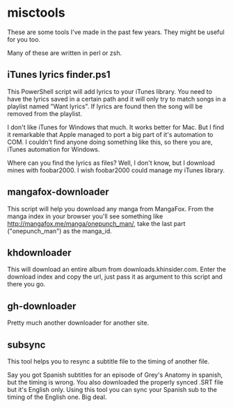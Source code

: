 # misctools
These are some tools I've made in the past few years. They might be useful for you too.

Many of these are written in perl or zsh. 

## iTunes lyrics finder.ps1
This PowerShell script will add lyrics to your iTunes library. You need to have the lyrics saved in a certain path and it will only try to match songs in a playlist named "Want lyrics". If lyrics are found then the song will be removed from the playlist.

I don't like iTunes for Windows that much. It works better for Mac. But I find it remarkable that Apple managed to port a big part of it's automation to COM. I couldn't find anyone doing something like this, so there you are, iTunes automation for Windows.

Where can you find the lyrics as files? Well, I don't know, but I download mines with foobar2000. I wish foobar2000 could manage my iTunes library.

## mangafox-downloader
This script will help you download any manga from MangaFox. From the manga index in your browser you'll see something like http://mangafox.me/manga/onepunch_man/, take the last part ("onepunch_man") as the manga_id.

## khdownloader
This will download an entire album from downloads.khinsider.com. Enter the download index and copy the url, just pass it as argument to this script and there you go.

## gh-downloader
Pretty much another downloader for another site.

## subsync
This tool helps you to resync a subtitle file to the timing of another file.

Say you got Spanish subtitles for an episode of Grey's Anatomy in spanish, but the timing is wrong. You also downloaded the properly synced .SRT file but it's English only. Using this tool you can sync your Spanish sub to the timing of the English one. Big deal.

